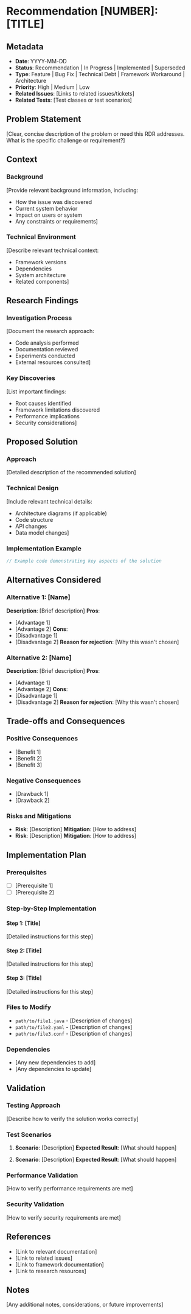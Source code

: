 # Recommendation [NUMBER]: [TITLE]

## Metadata
- **Date**: YYYY-MM-DD
- **Status**: Recommendation | In Progress | Implemented | Superseded
- **Type**: Feature | Bug Fix | Technical Debt | Framework Workaround | Architecture
- **Priority**: High | Medium | Low
- **Related Issues**: [Links to related issues/tickets]
- **Related Tests**: [Test classes or test scenarios]

## Problem Statement

[Clear, concise description of the problem or need this RDR addresses. What is the specific challenge or requirement?]

## Context

### Background
[Provide relevant background information, including:
- How the issue was discovered
- Current system behavior
- Impact on users or system
- Any constraints or requirements]

### Technical Environment
[Describe relevant technical context:
- Framework versions
- Dependencies
- System architecture
- Related components]

## Research Findings

### Investigation Process
[Document the research approach:
- Code analysis performed
- Documentation reviewed
- Experiments conducted
- External resources consulted]

### Key Discoveries
[List important findings:
- Root causes identified
- Framework limitations discovered
- Performance implications
- Security considerations]

## Proposed Solution

### Approach
[Detailed description of the recommended solution]

### Technical Design
[Include relevant technical details:
- Architecture diagrams (if applicable)
- Code structure
- API changes
- Data model changes]

### Implementation Example
```java
// Example code demonstrating key aspects of the solution
```

## Alternatives Considered

### Alternative 1: [Name]
**Description**: [Brief description]
**Pros**:
- [Advantage 1]
- [Advantage 2]
**Cons**:
- [Disadvantage 1]
- [Disadvantage 2]
**Reason for rejection**: [Why this wasn't chosen]

### Alternative 2: [Name]
**Description**: [Brief description]
**Pros**:
- [Advantage 1]
- [Advantage 2]
**Cons**:
- [Disadvantage 1]
- [Disadvantage 2]
**Reason for rejection**: [Why this wasn't chosen]

## Trade-offs and Consequences

### Positive Consequences
- [Benefit 1]
- [Benefit 2]
- [Benefit 3]

### Negative Consequences
- [Drawback 1]
- [Drawback 2]

### Risks and Mitigations
- **Risk**: [Description]
  **Mitigation**: [How to address]
- **Risk**: [Description]
  **Mitigation**: [How to address]

## Implementation Plan

### Prerequisites
- [ ] [Prerequisite 1]
- [ ] [Prerequisite 2]

### Step-by-Step Implementation

#### Step 1: [Title]
[Detailed instructions for this step]

#### Step 2: [Title]
[Detailed instructions for this step]

#### Step 3: [Title]
[Detailed instructions for this step]

### Files to Modify
- `path/to/file1.java` - [Description of changes]
- `path/to/file2.yaml` - [Description of changes]
- `path/to/file3.conf` - [Description of changes]

### Dependencies
- [Any new dependencies to add]
- [Any dependencies to update]

## Validation

### Testing Approach
[Describe how to verify the solution works correctly]

### Test Scenarios
1. **Scenario**: [Description]
   **Expected Result**: [What should happen]

2. **Scenario**: [Description]
   **Expected Result**: [What should happen]

### Performance Validation
[How to verify performance requirements are met]

### Security Validation
[How to verify security requirements are met]

## References

- [Link to relevant documentation]
- [Link to related issues]
- [Link to framework documentation]
- [Link to research resources]

## Notes

[Any additional notes, considerations, or future improvements]